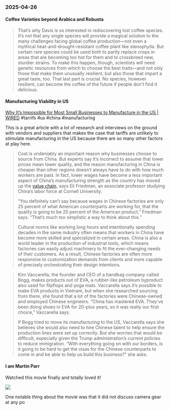 ### 2025-04-26
#### Coffee Varieties beyond Arabica and Robusta

> That’s why Davis is so interested in rediscovering lost coffee species. It’s not that any single species will provide a magical solution to the many challenges facing global coffee production—not even a mythical heat-and-drought-resistant coffee plant like stenophylla. But certain rare species could be used both to partly replace crops in areas that are becoming too hot for them and to crossbreed new, sturdier strains. To make this happen, though, scientists will need genetic resources from which to choose the best traits—and not only those that make them unusually resilient, but also those that impart a great taste, too. That last part is crucial. No species, however resilient, can become the coffee of the future if people don’t find it delicious.

#### Manufacturing Viability in US
[Why It’s Impossible for Most Small Businesses to Manufacture in the US \| WIRED](https://archive.is/0hzIV) #tarrifs #us #china #manufacturing 

This is a great article with a lot of research and interviews on the ground with vendors and suppliers that makes the case that tariffs are unlikely to stimulate manufacturing in the US because there are so many other factors at play here.

> Cost is undeniably an important reason why businesses choose to source from China. But experts say it’s incorrect to assume that lower prices mean lower quality, and the reason manufacturing in China is cheaper than other regions doesn’t always have to do with how much workers are paid. In fact, lower wages have become a less important aspect of China’s manufacturing strength as the country has moved up the [value chain](https://archive.is/o/0hzIV/https://www.wired.com/story/china-microchip-autonomy-huawei/), says Eli Friedman, an associate professor studying China’s labor force at Cornell University.
> 
> “You definitely can’t say because wages in Chinese factories are only 25 percent of what American counterparts are working for, that the quality is going to be 25 percent of the American product,” Friedman says. “That’s much too simplistic a way to think about this.”
> 
> Cultural norms like working long hours and intentionally spending decades in the same industry often means that workers in China have become more skilled and specialized in certain areas. China is also a world leader in the production of industrial tools, which means factories can easily adjust machinery to fit the ever-changing needs of their customers. As a result, Chinese factories are often more responsive to customization demands from clients and more capable of precisely orchestrating their design intentions.

> Kim Vaccarella, the founder and CEO of a handbag company called Bogg, makes products out of EVA, a rubber-like petroleum byproduct also used for flipflops and yoga mats. Vaccarella says it’s possible to make EVA products in Vietnam, but when she researched sourcing from there, she found that a lot of the factories were Chinese-owned and employed Chinese engineers. “China has mastered EVA. They’ve been doing shoes in EVA for 20-plus years, so it was really our first choice,” Vaccarella says.
> 
> If Bogg tried to move its manufacturing to the US, Vaccarella says she believes she would also need to hire Chinese talent to help ensure the production lines were set up correctly. But she worries that would be difficult, especially given the Trump administration’s current policies to reduce immigration. “With everything going on with our borders, is it going to be hard to get the visas for the Chinese counterparts to come in and be able to help us build this business?” she asks.

#### I am Martin Parr
Watched this movie finally and totally loved it!

![](https://www.youtube.com/watch?v=60-EJ6RCiTE)

One notable thing about the movie was that it did not discuss camera gear at any po
